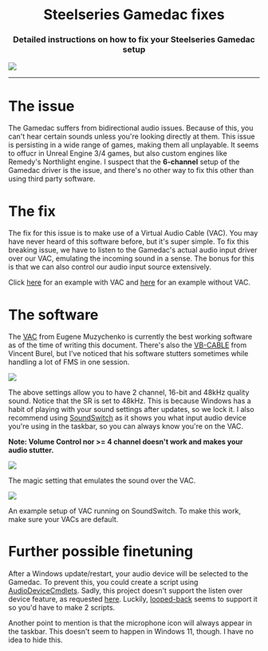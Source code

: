 <h1 align="center">Steelseries Gamedac fixes</h1>
<h3 align="center">Detailed instructions on how to fix your Steelseries Gamedac setup</h3>

![](https://i.ibb.co/gJ1nN33/a.png)

---

# The issue

The Gamedac suffers from bidirectional audio issues. Because of this, you can't hear certain sounds unless you're looking directly at them. This issue is persisting in a wide range of games, making them all unplayable. It seems to offucr in Unreal Engine 3/4 games, but also custom engines like Remedy's Northlight engine. I suspect that the **6-channel** setup of the Gamedac driver is the issue, and there's no other way to fix this other than using third party software.

# The fix

The fix for this issue is to make use of a Virtual Audio Cable (VAC). You may have never heard of this software before, but it's super simple. To fix this breaking issue, we have to listen to the Gamedac's actual audio input driver over our VAC, emulating the incoming sound in a sense. The bonus for this is that we can also control our audio input source extensively.

Click [here](https://streamable.com/k34wpy) for an example with VAC and [here](https://streamable.com/etkqk6) for an example without VAC.

# The software

The [VAC](https://en.wikipedia.org/wiki/Virtual_Audio_Cable) from Eugene Muzychenko is currently the best working software as of the time of writing this document. There's also the [VB-CABLE](https://vb-audio.com/Cable/index.htm) from Vincent Burel, but I've noticed that his software stutters sometimes while handling a lot of FMS in one session.

![](https://i.ibb.co/VJ05nQX/image.png)

The above settings allow you to have 2 channel, 16-bit and 48kHz quality sound. Notice that the SR is set to 48kHz. This is because Windows has a habit of playing with your sound settings after updates, so we lock it. I also recommend using [SoundSwitch](https://www.soundswitch.com/) as it shows you what input audio device you're using in the taskbar, so you can always know you're on the VAC.

**Note: Volume Control nor >= 4 channel doesn't work and makes your audio stutter.**

![](https://i.ibb.co/BVcTg6z/image.png)

The magic setting that emulates the sound over the VAC.

![](https://i.ibb.co/sFrvzHz/image.png)

An example setup of VAC running on SoundSwitch. To make this work, make sure your VACs are default.

# Further possible finetuning

After a Windows update/restart, your audio device will be selected to the Gamedac. To prevent this, you could create a script using [AudioDeviceCmdlets](https://github.com/frgnca/AudioDeviceCmdlets). Sadly, this project doesn't support the listen over device feature, as requested [here](https://github.com/frgnca/AudioDeviceCmdlets/issues/44). Luckily, [looped-back](https://github.com/HelloWorld017/looped-back) seems to support it so you'd have to make 2 scripts.

Another point to mention is that the microphone icon will always appear in the taskbar. This doesn't seem to happen in Windows 11, though. I have no idea to hide this.
